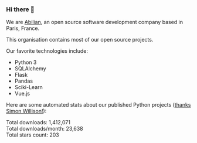 ### Hi there 👋

We are [Abilian](https://abilian.com/), an open source software development company based in Paris, France.

This organisation contains most of our open source projects.

Our favorite technologies include:

- Python 3
- SQLAlchemy
- Flask
- Pandas
- Sciki-Learn
- Vue.js

Here are some automated stats about our published Python projects
([thanks Simon Willison!][sw-post]):

<!--marker-->
Total downloads: 1,412,071<br>
Total downloads/month: 23,638<br>
Total stars count: 203
<!--end-->

[sw-post]: https://simonwillison.net/2020/Jul/10/self-updating-profile-readme/